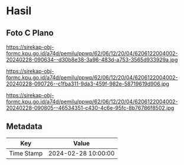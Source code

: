 # Hasil

## Foto C Plano

https://sirekap-obj-formc.kpu.go.id/a74d/pemilu/ppwp/62/06/12/20/04/6206122004002-20240228-090634--d30b8e38-3a96-483d-a753-3565d933929a.jpg

https://sirekap-obj-formc.kpu.go.id/a74d/pemilu/ppwp/62/06/12/20/04/6206122004002-20240228-090726--c1fba311-9da3-459f-982e-58719619d906.jpg

https://sirekap-obj-formc.kpu.go.id/a74d/pemilu/ppwp/62/06/12/20/04/6206122004002-20240228-090805--46534351-c430-4c6e-95fc-8b76786f8502.jpg


## Metadata

| Key        | Value               |
| ---------- | ------------------- |
| Time Stamp | 2024-02-28 10:00:00 |



